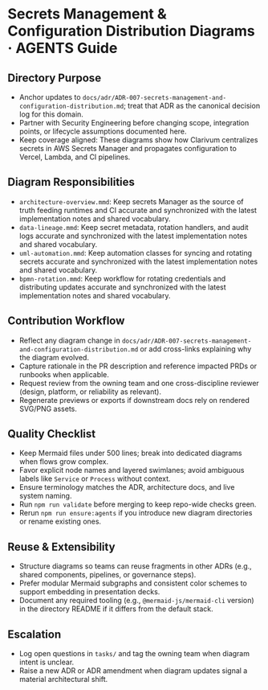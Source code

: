 # Secrets Management & Configuration Distribution Diagrams · AGENTS Guide

## Directory Purpose
- Anchor updates to `docs/adr/ADR-007-secrets-management-and-configuration-distribution.md`; treat that ADR as the canonical decision log for this domain.
- Partner with Security Engineering before changing scope, integration points, or lifecycle assumptions documented here.
- Keep coverage aligned: These diagrams show how Clarivum centralizes secrets in AWS Secrets Manager and propagates configuration to Vercel, Lambda, and CI pipelines.

## Diagram Responsibilities
- `architecture-overview.mmd`: Keep secrets Manager as the source of truth feeding runtimes and CI accurate and synchronized with the latest implementation notes and shared vocabulary.
- `data-lineage.mmd`: Keep secret metadata, rotation handlers, and audit logs accurate and synchronized with the latest implementation notes and shared vocabulary.
- `uml-automation.mmd`: Keep automation classes for syncing and rotating secrets accurate and synchronized with the latest implementation notes and shared vocabulary.
- `bpmn-rotation.mmd`: Keep workflow for rotating credentials and distributing updates accurate and synchronized with the latest implementation notes and shared vocabulary.

## Contribution Workflow
- Reflect any diagram change in `docs/adr/ADR-007-secrets-management-and-configuration-distribution.md` or add cross-links explaining why the diagram evolved.
- Capture rationale in the PR description and reference impacted PRDs or runbooks when applicable.
- Request review from the owning team and one cross-discipline reviewer (design, platform, or reliability as relevant).
- Regenerate previews or exports if downstream docs rely on rendered SVG/PNG assets.

## Quality Checklist
- Keep Mermaid files under 500 lines; break into dedicated diagrams when flows grow complex.
- Favor explicit node names and layered swimlanes; avoid ambiguous labels like `Service` or `Process` without context.
- Ensure terminology matches the ADR, architecture docs, and live system naming.
- Run `npm run validate` before merging to keep repo-wide checks green.
- Rerun `npm run ensure:agents` if you introduce new diagram directories or rename existing ones.

## Reuse & Extensibility
- Structure diagrams so teams can reuse fragments in other ADRs (e.g., shared components, pipelines, or governance steps).
- Prefer modular Mermaid subgraphs and consistent color schemes to support embedding in presentation decks.
- Document any required tooling (e.g., `@mermaid-js/mermaid-cli` version) in the directory README if it differs from the default stack.

## Escalation
- Log open questions in `tasks/` and tag the owning team when diagram intent is unclear.
- Raise a new ADR or ADR amendment when diagram updates signal a material architectural shift.
